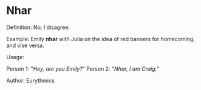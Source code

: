 # Nhar

Definition: No; I disagree.

Example: Emily __nhar__ with Julia on the idea of red banners for homecoming, and vise versa.

Usage: 

Person 1: "*Hey, are you Emily?*"
Person 2: "*Nhar, I am Craig.*"

Author: Eurythmics
